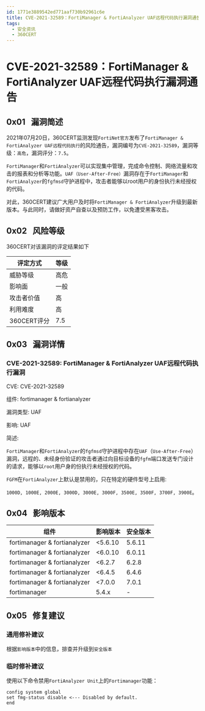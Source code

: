 ```yaml
---
id: 1771e3889542ed771aaf730b92961c6e
title: CVE-2021-32589：FortiManager & FortiAnalyzer UAF远程代码执行漏洞通告
tags: 
  - 安全资讯
  - 360CERT
---
```


# CVE-2021-32589：FortiManager & FortiAnalyzer UAF远程代码执行漏洞通告

 0x01   漏洞简述
------------


2021年07月20日，360CERT监测发现`FortiNet官方`发布了`FortiManager & FortiAnalyzer UAF远程代码执行`的风险通告，漏洞编号为`CVE-2021-32589`，漏洞等级：`高危`，漏洞评分：`7.5`。

`FortiManager`和`FortiAnalyzer`可以实现集中管理，完成命令控制、网络流量和攻击的报表和分析等功能。`UAF（User-After-Free）`漏洞存在于`FortiManager`和`FortiAnalyzer`的`fgfmsd`守护进程中，攻击者能够以root用户的身份执行未经授权的代码。

对此，360CERT建议广大用户及时将`FortiManager & FortiAnalyzer`升级到最新版本。与此同时，请做好资产自查以及预防工作，以免遭受黑客攻击。

 0x02   风险等级
------------

360CERT对该漏洞的评定结果如下



| 评定方式 | 等级 |
| --- | --- |
| 威胁等级 | 高危 |
| 影响面 | 一般 |
| 攻击者价值 | 高 |
| 利用难度 | 高 |
| 360CERT评分 | 7.5 |

 0x03   漏洞详情
------------

### CVE-2021-32589: FortiManager & FortiAnalyzer UAF远程代码执行漏洞

CVE: CVE-2021-32589

组件: fortimanager & fortianalyzer

漏洞类型: UAF

影响: UAF

简述:

`FortiManager`和`FortiAnalyzer`的`fgfmsd`守护进程中存在`UAF`（`Use-After-Free`）漏洞，远程的、未经身份验证的攻击者通过向目标设备的`fgfm`端口发送专门设计的请求，能够以`root`用户身的份执行未经授权的代码。

`FGFM`在`FortiAnalyzer`上默认是禁用的，只在特定的硬件型号上启用:

`1000D, 1000E, 2000E, 3000D, 3000E, 3000F, 3500E, 3500F, 3700F, 3900E`。

 0x04   影响版本
------------



| 组件 | 影响版本 | 安全版本 |
| --- | --- | --- |
| fortimanager & fortianalyzer | <5.6.10 | 5.6.11 |
| fortimanager & fortianalyzer | <6.0.10 | 6.0.11 |
| fortimanager & fortianalyzer | <6.2.7 | 6.2.8 |
| fortimanager & fortianalyzer | <6.4.5 | 6.4.6 |
| fortimanager & fortianalyzer | <7.0.0 | 7.0.1 |
| fortimanager | 5.4.x | - |

 0x05   修复建议
------------

### 通用修补建议

根据`影响版本`中的信息，排查并升级到`安全版本`

### 临时修补建议

使用以下命令禁用`FortiAnalyzer Unit`上的`Fortimanager`功能：


```
config system global
set fmg-status disable <--- Disabled by default.
end

```
